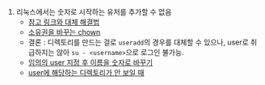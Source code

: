 1. 리눅스에서는 숫자로 시작하는 유저를 추가할 수 없음
    - [참고 링크와 대체 해결법](https://unix.stackexchange.com/questions/287077/why-cant-linux-usernames-begin-with-numbers)
    - [소유권을 바꾸는 chown](https://zamezzz.tistory.com/85)
    - 결론 :
      디렉토리를 만드는 걸로 ```useradd```의 경우를 대체할 수 있으나,
      user로 취급하지는 않아 ```su - <username>```으로 로그인 불가능.
    - [임의의 user 지정 후 이름을 숫자로 바꾸기](https://yesyo.com/mintbbs/bbs/board.php?bo_table=linux&wr_id=184&page=9)
    - [user에 해당하는 디렉토리가 안 보일 때](https://daram2-everyday.tistory.com/50)
